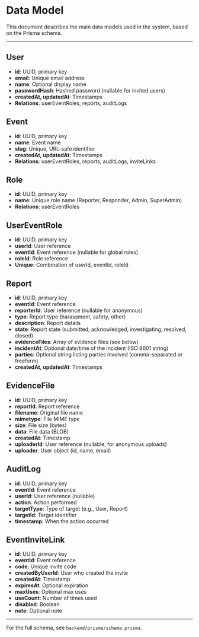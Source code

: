 # Data Model

This document describes the main data models used in the system, based on the Prisma schema.

---

## User
- **id**: UUID, primary key
- **email**: Unique email address
- **name**: Optional display name
- **passwordHash**: Hashed password (nullable for invited users)
- **createdAt, updatedAt**: Timestamps
- **Relations**: userEventRoles, reports, auditLogs

## Event
- **id**: UUID, primary key
- **name**: Event name
- **slug**: Unique, URL-safe identifier
- **createdAt, updatedAt**: Timestamps
- **Relations**: userEventRoles, reports, auditLogs, inviteLinks

## Role
- **id**: UUID, primary key
- **name**: Unique role name (Reporter, Responder, Admin, SuperAdmin)
- **Relations**: userEventRoles

## UserEventRole
- **id**: UUID, primary key
- **userId**: User reference
- **eventId**: Event reference (nullable for global roles)
- **roleId**: Role reference
- **Unique:** Combination of userId, eventId, roleId

## Report
- **id**: UUID, primary key
- **eventId**: Event reference
- **reporterId**: User reference (nullable for anonymous)
- **type**: Report type (harassment, safety, other)
- **description**: Report details
- **state**: Report state (submitted, acknowledged, investigating, resolved, closed)
- **evidenceFiles**: Array of evidence files (see below)
- **incidentAt**: Optional date/time of the incident (ISO 8601 string)
- **parties**: Optional string listing parties involved (comma-separated or freeform)
- **createdAt, updatedAt**: Timestamps

## EvidenceFile
- **id**: UUID, primary key
- **reportId**: Report reference
- **filename**: Original file name
- **mimetype**: File MIME type
- **size**: File size (bytes)
- **data**: File data (BLOB)
- **createdAt**: Timestamp
- **uploaderId**: User reference (nullable, for anonymous uploads)
- **uploader**: User object (id, name, email)

## AuditLog
- **id**: UUID, primary key
- **eventId**: Event reference
- **userId**: User reference (nullable)
- **action**: Action performed
- **targetType**: Type of target (e.g., User, Report)
- **targetId**: Target identifier
- **timestamp**: When the action occurred

## EventInviteLink
- **id**: UUID, primary key
- **eventId**: Event reference
- **code**: Unique invite code
- **createdByUserId**: User who created the invite
- **createdAt**: Timestamp
- **expiresAt**: Optional expiration
- **maxUses**: Optional max uses
- **useCount**: Number of times used
- **disabled**: Boolean
- **note**: Optional note

---

For the full schema, see `backend/prisma/schema.prisma`. 